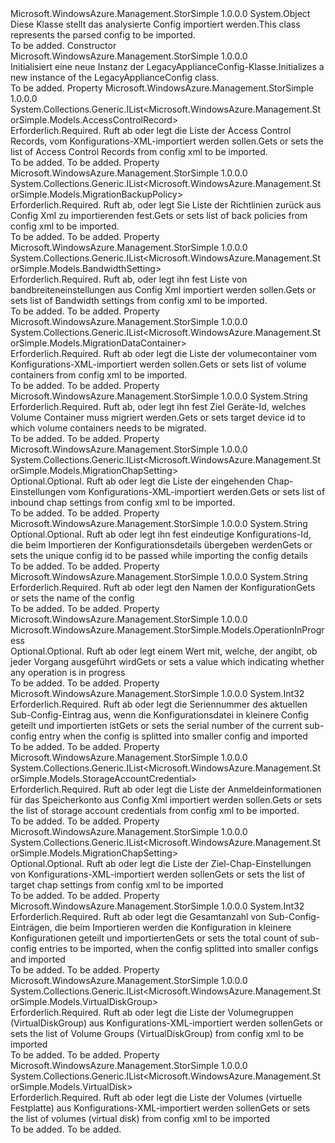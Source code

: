 <Type Name="LegacyApplianceConfig" FullName="Microsoft.WindowsAzure.Management.StorSimple.Models.LegacyApplianceConfig">
  <TypeSignature Language="C#" Value="public class LegacyApplianceConfig" />
  <TypeSignature Language="ILAsm" Value=".class public auto ansi beforefieldinit LegacyApplianceConfig extends System.Object" />
  <TypeSignature Language="DocId" Value="T:Microsoft.WindowsAzure.Management.StorSimple.Models.LegacyApplianceConfig" />
  <TypeSignature Language="VB.NET" Value="Public Class LegacyApplianceConfig" />
  <TypeSignature Language="F#" Value="type LegacyApplianceConfig = class" />
  <AssemblyInfo>
    <AssemblyName>Microsoft.WindowsAzure.Management.StorSimple</AssemblyName>
    <AssemblyVersion>1.0.0.0</AssemblyVersion>
  </AssemblyInfo>
  <Base>
    <BaseTypeName>System.Object</BaseTypeName>
  </Base>
  <Interfaces />
  <Docs>
    <summary>
            <span data-ttu-id="902a5-101">Diese Klasse stellt das analysierte Config importiert werden.</span><span class="sxs-lookup"><span data-stu-id="902a5-101">This class represents the parsed config to be imported.</span></span>
            </summary>
    <remarks>To be added.</remarks>
  </Docs>
  <Members>
    <Member MemberName=".ctor">
      <MemberSignature Language="C#" Value="public LegacyApplianceConfig ();" />
      <MemberSignature Language="ILAsm" Value=".method public hidebysig specialname rtspecialname instance void .ctor() cil managed" />
      <MemberSignature Language="DocId" Value="M:Microsoft.WindowsAzure.Management.StorSimple.Models.LegacyApplianceConfig.#ctor" />
      <MemberSignature Language="VB.NET" Value="Public Sub New ()" />
      <MemberType>Constructor</MemberType>
      <AssemblyInfo>
        <AssemblyName>Microsoft.WindowsAzure.Management.StorSimple</AssemblyName>
        <AssemblyVersion>1.0.0.0</AssemblyVersion>
      </AssemblyInfo>
      <Parameters />
      <Docs>
        <summary>
            <span data-ttu-id="902a5-102">Initialisiert eine neue Instanz der LegacyApplianceConfig-Klasse.</span><span class="sxs-lookup"><span data-stu-id="902a5-102">Initializes a new instance of the LegacyApplianceConfig class.</span></span>
            </summary>
        <remarks>To be added.</remarks>
      </Docs>
    </Member>
    <Member MemberName="AccessControlRecords">
      <MemberSignature Language="C#" Value="public System.Collections.Generic.IList&lt;Microsoft.WindowsAzure.Management.StorSimple.Models.AccessControlRecord&gt; AccessControlRecords { get; set; }" />
      <MemberSignature Language="ILAsm" Value=".property instance class System.Collections.Generic.IList`1&lt;class Microsoft.WindowsAzure.Management.StorSimple.Models.AccessControlRecord&gt; AccessControlRecords" />
      <MemberSignature Language="DocId" Value="P:Microsoft.WindowsAzure.Management.StorSimple.Models.LegacyApplianceConfig.AccessControlRecords" />
      <MemberSignature Language="VB.NET" Value="Public Property AccessControlRecords As IList(Of AccessControlRecord)" />
      <MemberSignature Language="F#" Value="member this.AccessControlRecords : System.Collections.Generic.IList&lt;Microsoft.WindowsAzure.Management.StorSimple.Models.AccessControlRecord&gt; with get, set" Usage="Microsoft.WindowsAzure.Management.StorSimple.Models.LegacyApplianceConfig.AccessControlRecords" />
      <MemberType>Property</MemberType>
      <AssemblyInfo>
        <AssemblyName>Microsoft.WindowsAzure.Management.StorSimple</AssemblyName>
        <AssemblyVersion>1.0.0.0</AssemblyVersion>
      </AssemblyInfo>
      <ReturnValue>
        <ReturnType>System.Collections.Generic.IList&lt;Microsoft.WindowsAzure.Management.StorSimple.Models.AccessControlRecord&gt;</ReturnType>
      </ReturnValue>
      <Docs>
        <summary>
            <span data-ttu-id="902a5-103">Erforderlich.</span><span class="sxs-lookup"><span data-stu-id="902a5-103">Required.</span></span> <span data-ttu-id="902a5-104">Ruft ab oder legt die Liste der Access Control Records, vom Konfigurations-XML-importiert werden sollen.</span><span class="sxs-lookup"><span data-stu-id="902a5-104">Gets or sets the list of Access Control Records from config xml to be imported.</span></span>
            </summary>
        <value>To be added.</value>
        <remarks>To be added.</remarks>
      </Docs>
    </Member>
    <Member MemberName="BackupPolicies">
      <MemberSignature Language="C#" Value="public System.Collections.Generic.IList&lt;Microsoft.WindowsAzure.Management.StorSimple.Models.MigrationBackupPolicy&gt; BackupPolicies { get; set; }" />
      <MemberSignature Language="ILAsm" Value=".property instance class System.Collections.Generic.IList`1&lt;class Microsoft.WindowsAzure.Management.StorSimple.Models.MigrationBackupPolicy&gt; BackupPolicies" />
      <MemberSignature Language="DocId" Value="P:Microsoft.WindowsAzure.Management.StorSimple.Models.LegacyApplianceConfig.BackupPolicies" />
      <MemberSignature Language="VB.NET" Value="Public Property BackupPolicies As IList(Of MigrationBackupPolicy)" />
      <MemberSignature Language="F#" Value="member this.BackupPolicies : System.Collections.Generic.IList&lt;Microsoft.WindowsAzure.Management.StorSimple.Models.MigrationBackupPolicy&gt; with get, set" Usage="Microsoft.WindowsAzure.Management.StorSimple.Models.LegacyApplianceConfig.BackupPolicies" />
      <MemberType>Property</MemberType>
      <AssemblyInfo>
        <AssemblyName>Microsoft.WindowsAzure.Management.StorSimple</AssemblyName>
        <AssemblyVersion>1.0.0.0</AssemblyVersion>
      </AssemblyInfo>
      <ReturnValue>
        <ReturnType>System.Collections.Generic.IList&lt;Microsoft.WindowsAzure.Management.StorSimple.Models.MigrationBackupPolicy&gt;</ReturnType>
      </ReturnValue>
      <Docs>
        <summary>
            <span data-ttu-id="902a5-105">Erforderlich.</span><span class="sxs-lookup"><span data-stu-id="902a5-105">Required.</span></span> <span data-ttu-id="902a5-106">Ruft ab, oder legt Sie Liste der Richtlinien zurück aus Config Xml zu importierenden fest.</span><span class="sxs-lookup"><span data-stu-id="902a5-106">Gets or sets list of back policies from config xml to be imported.</span></span>
            </summary>
        <value>To be added.</value>
        <remarks>To be added.</remarks>
      </Docs>
    </Member>
    <Member MemberName="BandwidthSettings">
      <MemberSignature Language="C#" Value="public System.Collections.Generic.IList&lt;Microsoft.WindowsAzure.Management.StorSimple.Models.BandwidthSetting&gt; BandwidthSettings { get; set; }" />
      <MemberSignature Language="ILAsm" Value=".property instance class System.Collections.Generic.IList`1&lt;class Microsoft.WindowsAzure.Management.StorSimple.Models.BandwidthSetting&gt; BandwidthSettings" />
      <MemberSignature Language="DocId" Value="P:Microsoft.WindowsAzure.Management.StorSimple.Models.LegacyApplianceConfig.BandwidthSettings" />
      <MemberSignature Language="VB.NET" Value="Public Property BandwidthSettings As IList(Of BandwidthSetting)" />
      <MemberSignature Language="F#" Value="member this.BandwidthSettings : System.Collections.Generic.IList&lt;Microsoft.WindowsAzure.Management.StorSimple.Models.BandwidthSetting&gt; with get, set" Usage="Microsoft.WindowsAzure.Management.StorSimple.Models.LegacyApplianceConfig.BandwidthSettings" />
      <MemberType>Property</MemberType>
      <AssemblyInfo>
        <AssemblyName>Microsoft.WindowsAzure.Management.StorSimple</AssemblyName>
        <AssemblyVersion>1.0.0.0</AssemblyVersion>
      </AssemblyInfo>
      <ReturnValue>
        <ReturnType>System.Collections.Generic.IList&lt;Microsoft.WindowsAzure.Management.StorSimple.Models.BandwidthSetting&gt;</ReturnType>
      </ReturnValue>
      <Docs>
        <summary>
            <span data-ttu-id="902a5-107">Erforderlich.</span><span class="sxs-lookup"><span data-stu-id="902a5-107">Required.</span></span> <span data-ttu-id="902a5-108">Ruft ab, oder legt ihn fest Liste von bandbreiteneinstellungen aus Config Xml importiert werden sollen.</span><span class="sxs-lookup"><span data-stu-id="902a5-108">Gets or sets list of Bandwidth settings from config xml to be imported.</span></span>
            </summary>
        <value>To be added.</value>
        <remarks>To be added.</remarks>
      </Docs>
    </Member>
    <Member MemberName="CloudConfigurations">
      <MemberSignature Language="C#" Value="public System.Collections.Generic.IList&lt;Microsoft.WindowsAzure.Management.StorSimple.Models.MigrationDataContainer&gt; CloudConfigurations { get; set; }" />
      <MemberSignature Language="ILAsm" Value=".property instance class System.Collections.Generic.IList`1&lt;class Microsoft.WindowsAzure.Management.StorSimple.Models.MigrationDataContainer&gt; CloudConfigurations" />
      <MemberSignature Language="DocId" Value="P:Microsoft.WindowsAzure.Management.StorSimple.Models.LegacyApplianceConfig.CloudConfigurations" />
      <MemberSignature Language="VB.NET" Value="Public Property CloudConfigurations As IList(Of MigrationDataContainer)" />
      <MemberSignature Language="F#" Value="member this.CloudConfigurations : System.Collections.Generic.IList&lt;Microsoft.WindowsAzure.Management.StorSimple.Models.MigrationDataContainer&gt; with get, set" Usage="Microsoft.WindowsAzure.Management.StorSimple.Models.LegacyApplianceConfig.CloudConfigurations" />
      <MemberType>Property</MemberType>
      <AssemblyInfo>
        <AssemblyName>Microsoft.WindowsAzure.Management.StorSimple</AssemblyName>
        <AssemblyVersion>1.0.0.0</AssemblyVersion>
      </AssemblyInfo>
      <ReturnValue>
        <ReturnType>System.Collections.Generic.IList&lt;Microsoft.WindowsAzure.Management.StorSimple.Models.MigrationDataContainer&gt;</ReturnType>
      </ReturnValue>
      <Docs>
        <summary>
            <span data-ttu-id="902a5-109">Erforderlich.</span><span class="sxs-lookup"><span data-stu-id="902a5-109">Required.</span></span> <span data-ttu-id="902a5-110">Ruft ab oder legt die Liste der volumecontainer vom Konfigurations-XML-importiert werden sollen.</span><span class="sxs-lookup"><span data-stu-id="902a5-110">Gets or sets list of volume containers from config xml to be imported.</span></span>
            </summary>
        <value>To be added.</value>
        <remarks>To be added.</remarks>
      </Docs>
    </Member>
    <Member MemberName="DeviceId">
      <MemberSignature Language="C#" Value="public string DeviceId { get; set; }" />
      <MemberSignature Language="ILAsm" Value=".property instance string DeviceId" />
      <MemberSignature Language="DocId" Value="P:Microsoft.WindowsAzure.Management.StorSimple.Models.LegacyApplianceConfig.DeviceId" />
      <MemberSignature Language="VB.NET" Value="Public Property DeviceId As String" />
      <MemberSignature Language="F#" Value="member this.DeviceId : string with get, set" Usage="Microsoft.WindowsAzure.Management.StorSimple.Models.LegacyApplianceConfig.DeviceId" />
      <MemberType>Property</MemberType>
      <AssemblyInfo>
        <AssemblyName>Microsoft.WindowsAzure.Management.StorSimple</AssemblyName>
        <AssemblyVersion>1.0.0.0</AssemblyVersion>
      </AssemblyInfo>
      <ReturnValue>
        <ReturnType>System.String</ReturnType>
      </ReturnValue>
      <Docs>
        <summary>
            <span data-ttu-id="902a5-111">Erforderlich.</span><span class="sxs-lookup"><span data-stu-id="902a5-111">Required.</span></span> <span data-ttu-id="902a5-112">Ruft ab, oder legt ihn fest Ziel Geräte-Id, welches Volume Container muss migriert werden.</span><span class="sxs-lookup"><span data-stu-id="902a5-112">Gets or sets target device id to which volume containers needs to be migrated.</span></span>
            </summary>
        <value>To be added.</value>
        <remarks>To be added.</remarks>
      </Docs>
    </Member>
    <Member MemberName="InboundChapSettings">
      <MemberSignature Language="C#" Value="public System.Collections.Generic.IList&lt;Microsoft.WindowsAzure.Management.StorSimple.Models.MigrationChapSetting&gt; InboundChapSettings { get; set; }" />
      <MemberSignature Language="ILAsm" Value=".property instance class System.Collections.Generic.IList`1&lt;class Microsoft.WindowsAzure.Management.StorSimple.Models.MigrationChapSetting&gt; InboundChapSettings" />
      <MemberSignature Language="DocId" Value="P:Microsoft.WindowsAzure.Management.StorSimple.Models.LegacyApplianceConfig.InboundChapSettings" />
      <MemberSignature Language="VB.NET" Value="Public Property InboundChapSettings As IList(Of MigrationChapSetting)" />
      <MemberSignature Language="F#" Value="member this.InboundChapSettings : System.Collections.Generic.IList&lt;Microsoft.WindowsAzure.Management.StorSimple.Models.MigrationChapSetting&gt; with get, set" Usage="Microsoft.WindowsAzure.Management.StorSimple.Models.LegacyApplianceConfig.InboundChapSettings" />
      <MemberType>Property</MemberType>
      <AssemblyInfo>
        <AssemblyName>Microsoft.WindowsAzure.Management.StorSimple</AssemblyName>
        <AssemblyVersion>1.0.0.0</AssemblyVersion>
      </AssemblyInfo>
      <ReturnValue>
        <ReturnType>System.Collections.Generic.IList&lt;Microsoft.WindowsAzure.Management.StorSimple.Models.MigrationChapSetting&gt;</ReturnType>
      </ReturnValue>
      <Docs>
        <summary>
            <span data-ttu-id="902a5-113">Optional.</span><span class="sxs-lookup"><span data-stu-id="902a5-113">Optional.</span></span> <span data-ttu-id="902a5-114">Ruft ab oder legt die Liste der eingehenden Chap-Einstellungen vom Konfigurations-XML-importiert werden.</span><span class="sxs-lookup"><span data-stu-id="902a5-114">Gets or sets list of inbound chap settings from config xml to be imported.</span></span>
            </summary>
        <value>To be added.</value>
        <remarks>To be added.</remarks>
      </Docs>
    </Member>
    <Member MemberName="InstanceId">
      <MemberSignature Language="C#" Value="public string InstanceId { get; set; }" />
      <MemberSignature Language="ILAsm" Value=".property instance string InstanceId" />
      <MemberSignature Language="DocId" Value="P:Microsoft.WindowsAzure.Management.StorSimple.Models.LegacyApplianceConfig.InstanceId" />
      <MemberSignature Language="VB.NET" Value="Public Property InstanceId As String" />
      <MemberSignature Language="F#" Value="member this.InstanceId : string with get, set" Usage="Microsoft.WindowsAzure.Management.StorSimple.Models.LegacyApplianceConfig.InstanceId" />
      <MemberType>Property</MemberType>
      <AssemblyInfo>
        <AssemblyName>Microsoft.WindowsAzure.Management.StorSimple</AssemblyName>
        <AssemblyVersion>1.0.0.0</AssemblyVersion>
      </AssemblyInfo>
      <ReturnValue>
        <ReturnType>System.String</ReturnType>
      </ReturnValue>
      <Docs>
        <summary>
            <span data-ttu-id="902a5-115">Optional.</span><span class="sxs-lookup"><span data-stu-id="902a5-115">Optional.</span></span> <span data-ttu-id="902a5-116">Ruft ab oder legt ihn fest eindeutige Konfigurations-Id, die beim Importieren der Konfigurationsdetails übergeben werden</span><span class="sxs-lookup"><span data-stu-id="902a5-116">Gets or sets the unique config id to be passed while importing the config details</span></span>
            </summary>
        <value>To be added.</value>
        <remarks>To be added.</remarks>
      </Docs>
    </Member>
    <Member MemberName="Name">
      <MemberSignature Language="C#" Value="public string Name { get; set; }" />
      <MemberSignature Language="ILAsm" Value=".property instance string Name" />
      <MemberSignature Language="DocId" Value="P:Microsoft.WindowsAzure.Management.StorSimple.Models.LegacyApplianceConfig.Name" />
      <MemberSignature Language="VB.NET" Value="Public Property Name As String" />
      <MemberSignature Language="F#" Value="member this.Name : string with get, set" Usage="Microsoft.WindowsAzure.Management.StorSimple.Models.LegacyApplianceConfig.Name" />
      <MemberType>Property</MemberType>
      <AssemblyInfo>
        <AssemblyName>Microsoft.WindowsAzure.Management.StorSimple</AssemblyName>
        <AssemblyVersion>1.0.0.0</AssemblyVersion>
      </AssemblyInfo>
      <ReturnValue>
        <ReturnType>System.String</ReturnType>
      </ReturnValue>
      <Docs>
        <summary>
            <span data-ttu-id="902a5-117">Erforderlich.</span><span class="sxs-lookup"><span data-stu-id="902a5-117">Required.</span></span> <span data-ttu-id="902a5-118">Ruft ab oder legt den Namen der Konfiguration</span><span class="sxs-lookup"><span data-stu-id="902a5-118">Gets or sets the name of the config</span></span>
            </summary>
        <value>To be added.</value>
        <remarks>To be added.</remarks>
      </Docs>
    </Member>
    <Member MemberName="OperationInProgress">
      <MemberSignature Language="C#" Value="public Microsoft.WindowsAzure.Management.StorSimple.Models.OperationInProgress OperationInProgress { get; set; }" />
      <MemberSignature Language="ILAsm" Value=".property instance valuetype Microsoft.WindowsAzure.Management.StorSimple.Models.OperationInProgress OperationInProgress" />
      <MemberSignature Language="DocId" Value="P:Microsoft.WindowsAzure.Management.StorSimple.Models.LegacyApplianceConfig.OperationInProgress" />
      <MemberSignature Language="VB.NET" Value="Public Property OperationInProgress As OperationInProgress" />
      <MemberSignature Language="F#" Value="member this.OperationInProgress : Microsoft.WindowsAzure.Management.StorSimple.Models.OperationInProgress with get, set" Usage="Microsoft.WindowsAzure.Management.StorSimple.Models.LegacyApplianceConfig.OperationInProgress" />
      <MemberType>Property</MemberType>
      <AssemblyInfo>
        <AssemblyName>Microsoft.WindowsAzure.Management.StorSimple</AssemblyName>
        <AssemblyVersion>1.0.0.0</AssemblyVersion>
      </AssemblyInfo>
      <ReturnValue>
        <ReturnType>Microsoft.WindowsAzure.Management.StorSimple.Models.OperationInProgress</ReturnType>
      </ReturnValue>
      <Docs>
        <summary>
            <span data-ttu-id="902a5-119">Optional.</span><span class="sxs-lookup"><span data-stu-id="902a5-119">Optional.</span></span> <span data-ttu-id="902a5-120">Ruft ab oder legt einem Wert mit, welche, der angibt, ob jeder Vorgang ausgeführt wird</span><span class="sxs-lookup"><span data-stu-id="902a5-120">Gets or sets a value which indicating whether any operation is in progress</span></span>
            </summary>
        <value>To be added.</value>
        <remarks>To be added.</remarks>
      </Docs>
    </Member>
    <Member MemberName="SerialNumber">
      <MemberSignature Language="C#" Value="public int SerialNumber { get; set; }" />
      <MemberSignature Language="ILAsm" Value=".property instance int32 SerialNumber" />
      <MemberSignature Language="DocId" Value="P:Microsoft.WindowsAzure.Management.StorSimple.Models.LegacyApplianceConfig.SerialNumber" />
      <MemberSignature Language="VB.NET" Value="Public Property SerialNumber As Integer" />
      <MemberSignature Language="F#" Value="member this.SerialNumber : int with get, set" Usage="Microsoft.WindowsAzure.Management.StorSimple.Models.LegacyApplianceConfig.SerialNumber" />
      <MemberType>Property</MemberType>
      <AssemblyInfo>
        <AssemblyName>Microsoft.WindowsAzure.Management.StorSimple</AssemblyName>
        <AssemblyVersion>1.0.0.0</AssemblyVersion>
      </AssemblyInfo>
      <ReturnValue>
        <ReturnType>System.Int32</ReturnType>
      </ReturnValue>
      <Docs>
        <summary>
            <span data-ttu-id="902a5-121">Erforderlich.</span><span class="sxs-lookup"><span data-stu-id="902a5-121">Required.</span></span> <span data-ttu-id="902a5-122">Ruft ab oder legt die Seriennummer des aktuellen Sub-Config-Eintrag aus, wenn die Konfigurationsdatei in kleinere Config geteilt und importierten ist</span><span class="sxs-lookup"><span data-stu-id="902a5-122">Gets or sets the serial number of the current sub-config entry when the config is splitted into smaller config and imported</span></span>
            </summary>
        <value>To be added.</value>
        <remarks>To be added.</remarks>
      </Docs>
    </Member>
    <Member MemberName="StorageAccountCredentials">
      <MemberSignature Language="C#" Value="public System.Collections.Generic.IList&lt;Microsoft.WindowsAzure.Management.StorSimple.Models.StorageAccountCredential&gt; StorageAccountCredentials { get; set; }" />
      <MemberSignature Language="ILAsm" Value=".property instance class System.Collections.Generic.IList`1&lt;class Microsoft.WindowsAzure.Management.StorSimple.Models.StorageAccountCredential&gt; StorageAccountCredentials" />
      <MemberSignature Language="DocId" Value="P:Microsoft.WindowsAzure.Management.StorSimple.Models.LegacyApplianceConfig.StorageAccountCredentials" />
      <MemberSignature Language="VB.NET" Value="Public Property StorageAccountCredentials As IList(Of StorageAccountCredential)" />
      <MemberSignature Language="F#" Value="member this.StorageAccountCredentials : System.Collections.Generic.IList&lt;Microsoft.WindowsAzure.Management.StorSimple.Models.StorageAccountCredential&gt; with get, set" Usage="Microsoft.WindowsAzure.Management.StorSimple.Models.LegacyApplianceConfig.StorageAccountCredentials" />
      <MemberType>Property</MemberType>
      <AssemblyInfo>
        <AssemblyName>Microsoft.WindowsAzure.Management.StorSimple</AssemblyName>
        <AssemblyVersion>1.0.0.0</AssemblyVersion>
      </AssemblyInfo>
      <ReturnValue>
        <ReturnType>System.Collections.Generic.IList&lt;Microsoft.WindowsAzure.Management.StorSimple.Models.StorageAccountCredential&gt;</ReturnType>
      </ReturnValue>
      <Docs>
        <summary>
            <span data-ttu-id="902a5-123">Erforderlich.</span><span class="sxs-lookup"><span data-stu-id="902a5-123">Required.</span></span> <span data-ttu-id="902a5-124">Ruft ab oder legt die Liste der Anmeldeinformationen für das Speicherkonto aus Config Xml importiert werden sollen.</span><span class="sxs-lookup"><span data-stu-id="902a5-124">Gets or sets the list of storage account credentials from config xml to be imported.</span></span>
            </summary>
        <value>To be added.</value>
        <remarks>To be added.</remarks>
      </Docs>
    </Member>
    <Member MemberName="TargetChapSettings">
      <MemberSignature Language="C#" Value="public System.Collections.Generic.IList&lt;Microsoft.WindowsAzure.Management.StorSimple.Models.MigrationChapSetting&gt; TargetChapSettings { get; set; }" />
      <MemberSignature Language="ILAsm" Value=".property instance class System.Collections.Generic.IList`1&lt;class Microsoft.WindowsAzure.Management.StorSimple.Models.MigrationChapSetting&gt; TargetChapSettings" />
      <MemberSignature Language="DocId" Value="P:Microsoft.WindowsAzure.Management.StorSimple.Models.LegacyApplianceConfig.TargetChapSettings" />
      <MemberSignature Language="VB.NET" Value="Public Property TargetChapSettings As IList(Of MigrationChapSetting)" />
      <MemberSignature Language="F#" Value="member this.TargetChapSettings : System.Collections.Generic.IList&lt;Microsoft.WindowsAzure.Management.StorSimple.Models.MigrationChapSetting&gt; with get, set" Usage="Microsoft.WindowsAzure.Management.StorSimple.Models.LegacyApplianceConfig.TargetChapSettings" />
      <MemberType>Property</MemberType>
      <AssemblyInfo>
        <AssemblyName>Microsoft.WindowsAzure.Management.StorSimple</AssemblyName>
        <AssemblyVersion>1.0.0.0</AssemblyVersion>
      </AssemblyInfo>
      <ReturnValue>
        <ReturnType>System.Collections.Generic.IList&lt;Microsoft.WindowsAzure.Management.StorSimple.Models.MigrationChapSetting&gt;</ReturnType>
      </ReturnValue>
      <Docs>
        <summary>
            <span data-ttu-id="902a5-125">Optional.</span><span class="sxs-lookup"><span data-stu-id="902a5-125">Optional.</span></span> <span data-ttu-id="902a5-126">Ruft ab oder legt die Liste der Ziel-Chap-Einstellungen von Konfigurations-XML-importiert werden sollen</span><span class="sxs-lookup"><span data-stu-id="902a5-126">Gets or sets the  list of target chap settings from config xml to be imported</span></span>
            </summary>
        <value>To be added.</value>
        <remarks>To be added.</remarks>
      </Docs>
    </Member>
    <Member MemberName="TotalCount">
      <MemberSignature Language="C#" Value="public int TotalCount { get; set; }" />
      <MemberSignature Language="ILAsm" Value=".property instance int32 TotalCount" />
      <MemberSignature Language="DocId" Value="P:Microsoft.WindowsAzure.Management.StorSimple.Models.LegacyApplianceConfig.TotalCount" />
      <MemberSignature Language="VB.NET" Value="Public Property TotalCount As Integer" />
      <MemberSignature Language="F#" Value="member this.TotalCount : int with get, set" Usage="Microsoft.WindowsAzure.Management.StorSimple.Models.LegacyApplianceConfig.TotalCount" />
      <MemberType>Property</MemberType>
      <AssemblyInfo>
        <AssemblyName>Microsoft.WindowsAzure.Management.StorSimple</AssemblyName>
        <AssemblyVersion>1.0.0.0</AssemblyVersion>
      </AssemblyInfo>
      <ReturnValue>
        <ReturnType>System.Int32</ReturnType>
      </ReturnValue>
      <Docs>
        <summary>
            <span data-ttu-id="902a5-127">Erforderlich.</span><span class="sxs-lookup"><span data-stu-id="902a5-127">Required.</span></span> <span data-ttu-id="902a5-128">Ruft ab oder legt die Gesamtanzahl von Sub-Config-Einträgen, die beim Importieren werden die Konfiguration in kleinere Konfigurationen geteilt und importierten</span><span class="sxs-lookup"><span data-stu-id="902a5-128">Gets or sets the total count of sub-config entries to be imported, when the config splitted into smaller configs and imported</span></span>
            </summary>
        <value>To be added.</value>
        <remarks>To be added.</remarks>
      </Docs>
    </Member>
    <Member MemberName="VolumeGroups">
      <MemberSignature Language="C#" Value="public System.Collections.Generic.IList&lt;Microsoft.WindowsAzure.Management.StorSimple.Models.VirtualDiskGroup&gt; VolumeGroups { get; set; }" />
      <MemberSignature Language="ILAsm" Value=".property instance class System.Collections.Generic.IList`1&lt;class Microsoft.WindowsAzure.Management.StorSimple.Models.VirtualDiskGroup&gt; VolumeGroups" />
      <MemberSignature Language="DocId" Value="P:Microsoft.WindowsAzure.Management.StorSimple.Models.LegacyApplianceConfig.VolumeGroups" />
      <MemberSignature Language="VB.NET" Value="Public Property VolumeGroups As IList(Of VirtualDiskGroup)" />
      <MemberSignature Language="F#" Value="member this.VolumeGroups : System.Collections.Generic.IList&lt;Microsoft.WindowsAzure.Management.StorSimple.Models.VirtualDiskGroup&gt; with get, set" Usage="Microsoft.WindowsAzure.Management.StorSimple.Models.LegacyApplianceConfig.VolumeGroups" />
      <MemberType>Property</MemberType>
      <AssemblyInfo>
        <AssemblyName>Microsoft.WindowsAzure.Management.StorSimple</AssemblyName>
        <AssemblyVersion>1.0.0.0</AssemblyVersion>
      </AssemblyInfo>
      <ReturnValue>
        <ReturnType>System.Collections.Generic.IList&lt;Microsoft.WindowsAzure.Management.StorSimple.Models.VirtualDiskGroup&gt;</ReturnType>
      </ReturnValue>
      <Docs>
        <summary>
            <span data-ttu-id="902a5-129">Erforderlich.</span><span class="sxs-lookup"><span data-stu-id="902a5-129">Required.</span></span> <span data-ttu-id="902a5-130">Ruft ab oder legt die Liste der Volumegruppen (VirtualDiskGroup) aus Konfigurations-XML-importiert werden sollen</span><span class="sxs-lookup"><span data-stu-id="902a5-130">Gets or sets the list of Volume Groups (VirtualDiskGroup) from config xml to be imported</span></span>
            </summary>
        <value>To be added.</value>
        <remarks>To be added.</remarks>
      </Docs>
    </Member>
    <Member MemberName="Volumes">
      <MemberSignature Language="C#" Value="public System.Collections.Generic.IList&lt;Microsoft.WindowsAzure.Management.StorSimple.Models.VirtualDisk&gt; Volumes { get; set; }" />
      <MemberSignature Language="ILAsm" Value=".property instance class System.Collections.Generic.IList`1&lt;class Microsoft.WindowsAzure.Management.StorSimple.Models.VirtualDisk&gt; Volumes" />
      <MemberSignature Language="DocId" Value="P:Microsoft.WindowsAzure.Management.StorSimple.Models.LegacyApplianceConfig.Volumes" />
      <MemberSignature Language="VB.NET" Value="Public Property Volumes As IList(Of VirtualDisk)" />
      <MemberSignature Language="F#" Value="member this.Volumes : System.Collections.Generic.IList&lt;Microsoft.WindowsAzure.Management.StorSimple.Models.VirtualDisk&gt; with get, set" Usage="Microsoft.WindowsAzure.Management.StorSimple.Models.LegacyApplianceConfig.Volumes" />
      <MemberType>Property</MemberType>
      <AssemblyInfo>
        <AssemblyName>Microsoft.WindowsAzure.Management.StorSimple</AssemblyName>
        <AssemblyVersion>1.0.0.0</AssemblyVersion>
      </AssemblyInfo>
      <ReturnValue>
        <ReturnType>System.Collections.Generic.IList&lt;Microsoft.WindowsAzure.Management.StorSimple.Models.VirtualDisk&gt;</ReturnType>
      </ReturnValue>
      <Docs>
        <summary>
            <span data-ttu-id="902a5-131">Erforderlich.</span><span class="sxs-lookup"><span data-stu-id="902a5-131">Required.</span></span> <span data-ttu-id="902a5-132">Ruft ab oder legt die Liste der Volumes (virtuelle Festplatte) aus Konfigurations-XML-importiert werden sollen</span><span class="sxs-lookup"><span data-stu-id="902a5-132">Gets or sets the list of volumes (virtual disk) from config xml to be imported</span></span>
            </summary>
        <value>To be added.</value>
        <remarks>To be added.</remarks>
      </Docs>
    </Member>
  </Members>
</Type>
